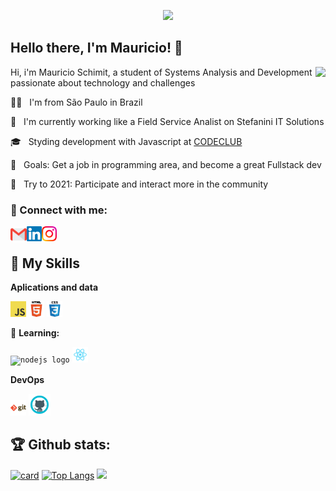 <p align="center"><img src="https://i.imgur.com/A6bWGFl.gif"/></p>

## Hello there, I'm Mauricio! 👋

<img align="right" src="https://github.com/rajput2107/rajput2107/blob/master/Assets/Developer.gif"/>

<p>Hi, i'm Mauricio Schimit, a student of Systems Analysis and Development passionate about technology and challenges</p>

<p>👩‍💻 &nbsp; I'm from São Paulo in Brazil</p>
<p>🔭 &nbsp; I'm currently working like a Field Service Analist on Stefanini IT Solutions</p>
<p>🎓 &nbsp; Styding development with Javascript at <a href="https://dashboard.kiwify.com.br/courses/" target="_blank">CODECLUB</a></p>
<p>💼 &nbsp; Goals: Get a job in programming area, and become a great Fullstack dev</p>
<p>👯 &nbsp; Try to 2021: Participate and interact more in the community</p>

### 🤝 Connect with me:

<p align="left">
    <a href="mailto:mauricio.3g2014@gmail.com">
    <img align="left" alt="Mauricio | Gmail" width="26px" src="https://github.com/hargun79/hargun79/blob/master/Assets/Gmail.svg" />
  </a>

 <a href="https://in.linkedin.com/in/maurício-schimit-6a6b31160/">
    <img align="left" alt="Hargun | Linkedin" width="24px" src="https://github.com/hargun79/hargun79/blob/master/Assets/Linkedin.svg" />
  </a>
   <a href="https://www.instagram.com/mauricio.bbs">
    <img align="left" alt="Hargun | Instagram" width="24px" src="https://github.com/hargun79/hargun79/blob/master/Assets/Instagram.svg" />
  </a>
<!-- 
  <a href="#" alt="WhatsApp">
  <img src="https://img.shields.io/badge/-WhatsApp-25d366?style=flat-square&labelColor=25d366&logo=whatsapp&logoColor=white&link=API-DO-SEU-WHATSAPP"/></a> -->
</p>  
<br>

## 🚀 My Skills


**Aplications and data**

<code><img height="25" src="https://raw.githubusercontent.com/github/explore/80688e429a7d4ef2fca1e82350fe8e3517d3494d/topics/javascript/javascript.png"></code>
<code><img height="25" src="https://raw.githubusercontent.com/github/explore/80688e429a7d4ef2fca1e82350fe8e3517d3494d/topics/html/html.png"></code>
<code><img height="25" src="https://raw.githubusercontent.com/github/explore/80688e429a7d4ef2fca1e82350fe8e3517d3494d/topics/css/css.png"></code>


 🌱 **Learning:**
 
<code><img height="25" src="https://seeklogo.com/images/N/nodejs-logo-FBE122E377-seeklogo.com.png" alt="nodejs logo" /></code>
<code><img height="25" src="https://raw.githubusercontent.com/github/explore/80688e429a7d4ef2fca1e82350fe8e3517d3494d/topics/react/react.png"></code>


**DevOps**

  <code><img height="25" alt="git" src="https://raw.githubusercontent.com/github/explore/80688e429a7d4ef2fca1e82350fe8e3517d3494d/topics/git/git.png"></code>
 <img style="margin: auto;" src="https://raw.githubusercontent.com/sachinverma53121/sachinverma53121/master/icons/github.png" alt=github width="35"/>


## 🏆 Github stats:

[![card](https://github-readme-stats.vercel.app/api?username=mauricio-bs&show_icons=true&title_color=fff&icon_color=79ff97&text_color=efefef&bg_color=24292e)](https://github.com/mauricio-bs/)
[![Top Langs](https://github-readme-stats.vercel.app/api/top-langs/?username=mauricio-bs&show_icons=true&hide_border=true&theme=radical)](https://github.com/rodolfomori/github-readme-stats)
<img src="https://github.com/punitkmryh/punitkmryh/blob/master/wave.svg" />
